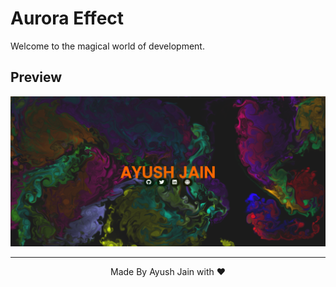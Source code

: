 # Aurora Effect
Welcome to the magical world of development.
## Preview
<p>
  <img src="Screenshot 2023-06-21 133504.png"/>
</p>
<hr>
<p align="center">
  Made By Ayush Jain with ❤️
  </p>
